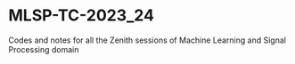 # MLSP-TC-2023_24
Codes and notes for all the Zenith sessions of Machine Learning and Signal Processing domain
